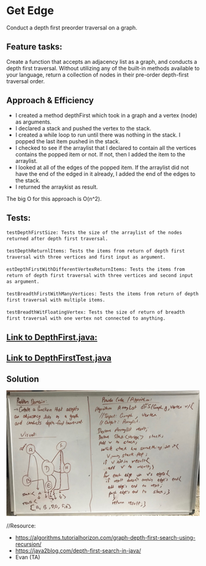 # Get Edge

Conduct a depth first preorder traversal on a graph.

## Feature tasks:

Create a function that accepts an adjacency list as a graph, and conducts a depth first traversal.
Without utilizing any of the built-in methods available to your language, return a collection of nodes in their pre-order depth-first traversal order.

## Approach & Efficiency
- I created a method depthFirst which took in a graph and a vertex (node) as arguments.
- I declared a stack and pushed the vertex to the stack.
- I created a while loop to run until there was nothing in the stack. I popped the last item pushed in the stack.
- I checked to see if the arraylist that I declared to contain all the vertices contains the popped item or not.
    If not, then I added the item to the arraylist.
- I looked at all of the edges of the popped item. If the arraylist did not have the end of the edged in it already, I added the end of the edges to the stack.
- I returned the arraykist as result.

The big O for this approach is O(n^2).

## Tests:
    testDepthFirstSize: Tests the size of the arraylist of the nodes returned after depth first traversal.

    testDepthReturnlItems: Tests the items from return of depth first traversal with three vertices and first input as argument.

    estDepthFirstWithDifferentVertexReturnItems: Tests the items from return of depth first traversal with three vertices and second input as argument.

    testBreadthFirstWithManyVertices: Tests the items from return of depth first traversal with multiple items.

    testBreadthWitFloatingVertex: Tests the size of return of breadth first traversal with one vertex not connected to anything.


## [Link to DepthFirst.java:](https://github.com/sadhikari07/data-structures-and-algorithms/blob/master/java401_code_challenges/src/main/java/java401_code_challenges/depthFirst/DepththFirst.java)

## [Link to DepthFirstTest.java](https://github.com/sadhikari07/data-structures-and-algorithms/blob/master/java401_code_challenges/src/test/java/java401_code_challenges/depthFirst/DepthFirstTest.java)


## Solution
![Get Edge Challenge](https://raw.githubusercontent.com/sadhikari07/data-structures-and-algorithms/master/java401_code_challenges/assets/depthFirstGraph.jpg)


//Resource:
- https://algorithms.tutorialhorizon.com/graph-depth-first-search-using-recursion/
- https://java2blog.com/depth-first-search-in-java/
- Evan (TA)
